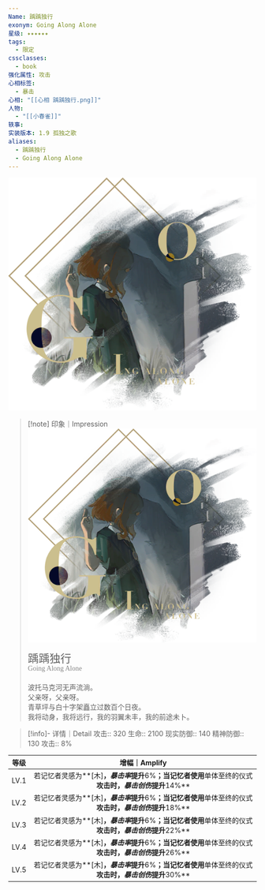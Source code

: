 ```yaml
---
Name: 踽踽独行
exonym: Going Along Alone
星级: ✦✦✦✦✦✦
tags:
  - 限定
cssclasses:
  - book
强化属性: 攻击
心相标签:
  - 暴击
心相: "[[心相 踽踽独行.png]]"
人物:
  - "[[小春雀]]"
轶事: 
实装版本: 1.9 孤独之歌
aliases:
  - 踽踽独行
  - Going Along Alone
---
```

![cover](assets/踽踽独行｜Going%20Along%20Alone.assets/心相%20踽踽独行.png)

> [!note] 印象｜Impression
> ![心相 踽踽独行|inlL|300](assets/踽踽独行｜Going%20Along%20Alone.assets/心相%20踽踽独行.png)
> <p style="font-family: '家族宋', sans-serif; font-size: 22px; line-height: 0.75; text-indent: 0;">踽踽独行<br><span style="font-family: serif; font-size: 14px; color: #888888;">Going Along Alone</span></p>
> 
> 波托马克河无声流淌。  
> 父亲呀，父亲呀。  
> 青草坪与白十字架矗立过数百个日夜。  
> 我将动身，我将远行，我的羽翼未丰，我的前途未卜。

> [!info]- 详情｜Detail
> 攻击:: 320
> 生命:: 2100
> 现实防御:: 140
> 精神防御:: 130
> 攻击:: 8%

| 等级 |                        增幅｜Amplify                         |
| :--: | :----------------------------------------------------------: |
| LV.1 | 若记忆者灵感为**[木]**，*暴击率*提升**6%**；当记忆者使用**单体至终的仪式**攻击时，*暴击创伤*提升**14%** |
| LV.2 | 若记忆者灵感为**[木]**，*暴击率*提升**6%**；当记忆者使用**单体至终的仪式**攻击时，*暴击创伤*提升**18%** |
| LV.3 | 若记忆者灵感为**[木]**，*暴击率*提升**6%**；当记忆者使用**单体至终的仪式**攻击时，*暴击创伤*提升**22%** |
| LV.4 | 若记忆者灵感为**[木]**，*暴击率*提升**6%**；当记忆者使用**单体至终的仪式**攻击时，*暴击创伤*提升**26%** |
| LV.5 | 若记忆者灵感为**[木]**，*暴击率*提升**6%**；当记忆者使用**单体至终的仪式**攻击时，*暴击创伤*提升**30%** |
